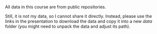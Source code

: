 All data in this course are from public repositories.

Still, it is not my data, so I cannot share it directly.
Instead, please use the links in the presentation to download the data and copy it into a new *data* folder (you might need to unpack the data and adjust its path).